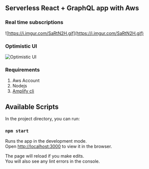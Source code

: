 ## Serverless React + GraphQL app with Aws

### Real time subscriptions

![https://i.imgur.com/SaRtN2H.gif](https://i.imgur.com/SaRtN2H.gif)


### Optimistic UI

![Optimistic UI ](https://i.imgur.com/VyW2mxW.gif)


### Requirements

1. Aws Account
2. Nodejs
3. [Amplify cli](https://aws-amplify.github.io/docs/)

## Available Scripts

In the project directory, you can run:

### `npm start`

Runs the app in the development mode.<br>
Open [http://localhost:3000](http://localhost:3000) to view it in the browser.

The page will reload if you make edits.<br>
You will also see any lint errors in the console.